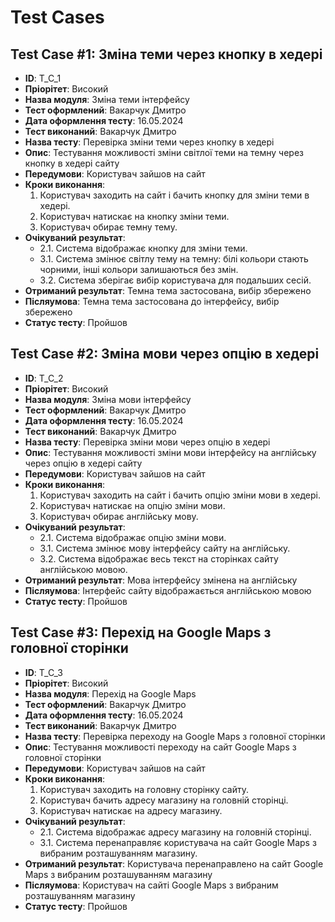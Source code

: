 # Test Cases

## Test Case #1: Зміна теми через кнопку в хедері
- **ID**: T_C_1
- **Пріорітет**: Високий
- **Назва модуля**: Зміна теми інтерфейсу
- **Тест оформлений**: Вакарчук Дмитро
- **Дата оформлення тесту**: 16.05.2024
- **Тест виконаний**: Вакарчук Дмитро
- **Назва тесту**: Перевірка зміни теми через кнопку в хедері
- **Опис**: Тестування можливості зміни світлої теми на темну через кнопку в хедері сайту
- **Передумови**: Користувач зайшов на сайт
- **Кроки виконання**:
  1. Користувач заходить на сайт і бачить кнопку для зміни теми в хедері.
  2. Користувач натискає на кнопку зміни теми.
  3. Користувач обирає темну тему.
- **Очікуваний результат**:
  - 2.1. Система відображає кнопку для зміни теми.
  - 3.1. Система змінює світлу тему на темну: білі кольори стають чорними, інші кольори залишаються без змін.
  - 3.2. Система зберігає вибір користувача для подальших сесій.
- **Отриманий результат**: Темна тема застосована, вибір збережено
- **Післяумова**: Темна тема застосована до інтерфейсу, вибір збережено
- **Статус тесту**: Пройшов

## Test Case #2: Зміна мови через опцію в хедері
- **ID**: T_C_2
- **Пріорітет**: Високий
- **Назва модуля**: Зміна мови інтерфейсу
- **Тест оформлений**: Вакарчук Дмитро
- **Дата оформлення тесту**: 16.05.2024
- **Тест виконаний**: Вакарчук Дмитро
- **Назва тесту**: Перевірка зміни мови через опцію в хедері
- **Опис**: Тестування можливості зміни мови інтерфейсу на англійську через опцію в хедері сайту
- **Передумови**: Користувач зайшов на сайт
- **Кроки виконання**:
  1. Користувач заходить на сайт і бачить опцію зміни мови в хедері.
  2. Користувач натискає на опцію зміни мови.
  3. Користувач обирає англійську мову.
- **Очікуваний результат**:
  - 2.1. Система відображає опцію зміни мови.
  - 3.1. Система змінює мову інтерфейсу сайту на англійську.
  - 3.2. Система відображає весь текст на сторінках сайту англійською мовою.
- **Отриманий результат**: Мова інтерфейсу змінена на англійську
- **Післяумова**: Інтерфейс сайту відображається англійською мовою
- **Статус тесту**: Пройшов

## Test Case #3: Перехід на Google Maps з головної сторінки
- **ID**: T_C_3
- **Пріорітет**: Високий
- **Назва модуля**: Перехід на Google Maps
- **Тест оформлений**: Вакарчук Дмитро
- **Дата оформлення тесту**: 16.05.2024
- **Тест виконаний**: Вакарчук Дмитро
- **Назва тесту**: Перевірка переходу на Google Maps з головної сторінки
- **Опис**: Тестування можливості переходу на сайт Google Maps з головної сторінки
- **Передумови**: Користувач зайшов на сайт
- **Кроки виконання**:
  1. Користувач заходить на головну сторінку сайту.
  2. Користувач бачить адресу магазину на головній сторінці.
  3. Користувач натискає на адресу магазину.
- **Очікуваний результат**:
  - 2.1. Система відображає адресу магазину на головній сторінці.
  - 3.1. Система перенаправляє користувача на сайт Google Maps з вибраним розташуванням магазину.
- **Отриманий результат**: Користувача перенаправлено на сайт Google Maps з вибраним розташуванням магазину
- **Післяумова**: Користувач на сайті Google Maps з вибраним розташуванням магазину
- **Статус тесту**: Пройшов
